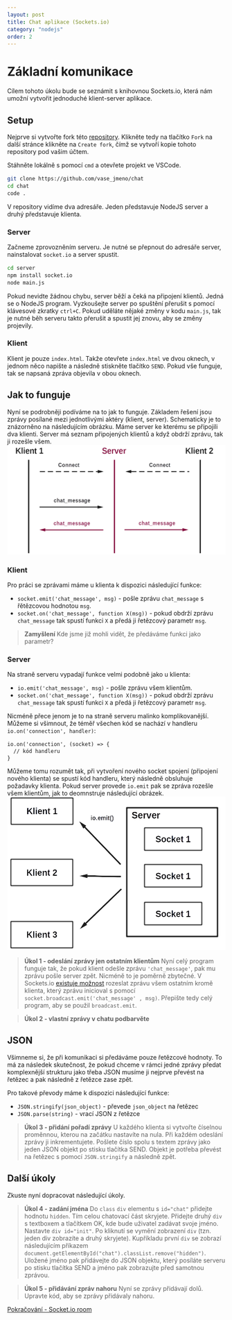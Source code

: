 ```yaml
---
layout: post
title: Chat aplikace (Sockets.io)
category: "nodejs"
order: 2
---
```


# Základní komunikace

Cílem tohoto úkolu bude se seznámit s knihovnou Sockets.io, která nám umožní vytvořit jednoduché klient-server aplikace.

## Setup

Nejprve si vytvořte fork této [repository](https://github.com/RadimBaca/chat). Klikněte tedy na tlačítko `Fork` na další stránce klikněte na `Create fork`, čímž se vytvoří kopie tohoto repository pod vašim účtem.

Stáhněte lokálně s pomocí `cmd` a otevřete projekt ve VSCode.

```bash
git clone https://github.com/vase_jmeno/chat
cd chat
code .
```

V repository vidíme dva adresáře. Jeden představuje NodeJS server a druhý představuje klienta.

### Server

Začneme zprovozněním serveru. Je nutné se přepnout do adresáře server, nainstalovat `socket.io` a server spustit.

```bash
cd server
npm install socket.io
node main.js
```

Pokud nevidte žádnou chybu, server běží a čeká na připojení klientů. Jedná se o NodeJS program. Vyzkoušejte server po spuštění přerušit s pomocí klávesové zkratky `ctrl+C`. Pokud uděláte nějaké změny v kodu `main.js`, tak je nutné běh serveru takto přerušit a spustit jej znovu, aby se změny projevily.

### Klient

Klient je pouze `index.html`. Takže otevřete `index.html` ve dvou oknech, v jednom něco napište a následně stiskněte tlačítko `SEND`. Pokud vše funguje, tak se napsaná zpráva objevila v obou oknech.

## Jak to funguje

Nyní se podrobněji podíváme na to jak to funguje. Základem řešení jsou zprávy posílané mezi jednotlivými aktéry (klient, server). Schematicky je to znázorněno na následujícím obrázku. Máme server ke kterému se připojili dva klienti. Server má seznam připojených klientů a když obdrží zprávu, tak ji rozešle všem.
![zprávy v socket.io](/images/socket_io1.png)

### Klient

Pro práci se zprávami máme u klienta k dispozici následující funkce:

- `socket.emit('chat_message', msg)` - pošle zprávu `chat_message` s řětězcovou hodnotou `msg`.
- `socket.on('chat_message', function X(msg))` - pokud obdrží zprávu `chat_message` tak spustí funkci `X` a předá ji řetězcový parametr `msg`.

> **Zamyšlení**
> Kde jsme již mohli vidět, že předáváme funkci jako parametr?

### Server

Na straně serveru vypadají funkce velmi podobně jako u klienta:

- `io.emit('chat_message', msg)` - pošle zprávu všem klientům.
- `socket.on('chat_message', function X(msg))` - pokud obdrží zprávu `chat_message` tak spustí funkci `X` a předá ji řetězcový parametr `msg`.

Nicméně přece jenom je to na straně serveru malinko komplikovanější. Můžeme si všimnout, že téměř všechen kód se nachází v handleru `io.on('connection', handler)`:

```JS
io.on('connection', (socket) => {
  // kód handleru
}
```

Můžeme tomu rozumět tak, při vytvoření nového socket spojení (připojení nového klienta) se spustí kód handleru, který následně obsluhuje požadavky klienta. Pokud server provede `io.emit` pak se zpráva rozešle všem klientům, jak to deomnstruje následující obrázek.
![Zaslaní zprávy s pomocí io.emit](/images/socket_io2.png)

> **Úkol 1 - odeslání zprávy jen ostatním klientům**
> Nyní celý program funguje tak, že pokud klient odešle zprávu `'chat_message'`, pak mu zprávu pošle server zpět. Nicméně to je poměrně zbytečné. V Sockets.io [existuje možnost](https://socket.io/docs/v3/broadcasting-events/) rozeslat zprávu všem ostatním kromě klienta, který zprávu inicioval s pomocí `socket.broadcast.emit('chat_message' , msg)`. Přepište tedy celý program, aby se použil `broadcast.emit`.

> **Úkol 2 - vlastní zprávy v chatu podbarvěte**

## JSON

Všimneme si, že při komunikaci si předáváme pouze řetězcové hodnoty. To má za následek skutečnost, že pokud chceme v rámci jedné zprávy předat komplexnější strukturu jako třeba JSON musíme ji nejprve převést na řetězec a pak následně z řetězce zase zpět.

Pro takové převody máme k dispozici následující funkce:

- `JSON.stringify(json_object)` - převede `json_object` na řetězec
- `JSON.parse(string)` - vrací JSON z řetězce

> **Úkol 3 - přidání pořadí zprávy**
> U každého klienta si vytvořte číselnou proměnnou, kterou na začátku nastavíte na nula. Při každém odeslání zprávy ji inkrementujete. Pošlete číslo spolu s textem zprávy jako jeden JSON objekt po stisku tlačítka SEND. Objekt je potřeba převést na řetězec s pomocí `JSON.stringify` a následně zpět.

## Další úkoly

Zkuste nyní dopracovat následující úkoly.

> **Úkol 4 - zadání jména**
> Do `class` `div` elementu s `id="chat"` přidejte hodnotu `hidden`. Tím celou chatovací část skryjete.
> Přidejte druhý `div` s textboxem a tlačítkem OK, kde bude uživatel zadávat svoje jméno. Nastavte `div id="init"`. Po kliknutí se vymění zobrazení `div` (tzn. jeden div zobrazíte a druhý skryjete). Kupříkladu první `div` se zobrazí následujícím příkazem `document.getElementById("chat").classList.remove("hidden")`.  
> Uložené jméno pak přidávejte do JSON objektu, který posíláte serveru po stisku tlačítka SEND a jméno pak zobrazujte před samotnou zprávou.

> **Úkol 5 - přidávání zpráv nahoru**
> Nyní se zprávy přidávají dolů. Upravte kód, aby se zprávy přidávaly nahoru.

[Pokračování - Socket.io room](/project/chat_room)
